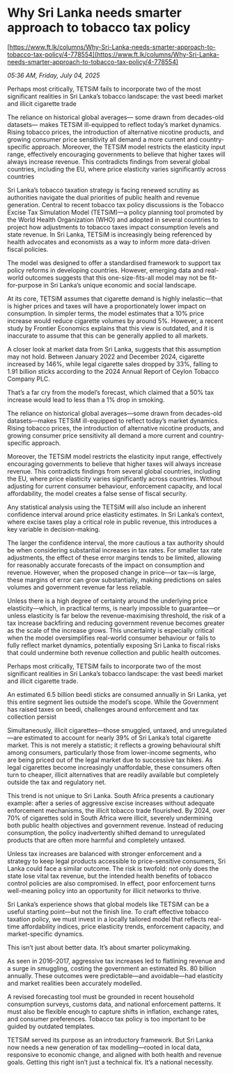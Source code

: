 # Why Sri Lanka needs smarter approach to tobacco tax policy

[https://www.ft.lk/columns/Why-Sri-Lanka-needs-smarter-approach-to-tobacco-tax-policy/4-778554](https://www.ft.lk/columns/Why-Sri-Lanka-needs-smarter-approach-to-tobacco-tax-policy/4-778554)

*05:36 AM, Friday, July 04, 2025*

Perhaps most critically, TETSiM fails to incorporate two of the most significant realities in Sri Lanka’s tobacco landscape: the vast beedi market and illicit cigarette trade

The reliance on historical global averages— some drawn from decades-old datasets— makes TETSiM ill-equipped to reflect today’s market dynamics. Rising tobacco prices, the introduction of alternative nicotine products, and growing consumer price sensitivity all demand a more current and country-specific approach. Moreover, the TETSiM model restricts the elasticity input range, effectively encouraging governments to believe that higher taxes will always increase revenue. This contradicts findings from several global countries, including the EU, where price elasticity varies significantly across countries

Sri Lanka’s tobacco taxation strategy is facing renewed scrutiny as authorities navigate the dual priorities of public health and revenue generation. Central to recent tobacco tax policy discussions is the Tobacco Excise Tax Simulation Model (TETSiM)—a policy planning tool promoted by the World Health Organization (WHO) and adopted in several countries to project how adjustments to tobacco taxes impact consumption levels and state revenue. In Sri Lanka, TETSiM is increasingly being referenced by health advocates and economists as a way to inform more data-driven fiscal policies.

The model was designed to offer a standardised framework to support tax policy reforms in developing countries. However, emerging data and real-world outcomes suggests that this one-size-fits-all model may not be fit-for-purpose in Sri Lanka’s unique economic and social landscape.

At its core, TETSiM assumes that cigarette demand is highly inelastic—that is higher prices and taxes will have a proportionately lower impact on consumption. In simpler terms, the model estimates that a 10% price increase would reduce cigarette volumes by around 5%. However, a recent study by Frontier Economics explains that this view is outdated, and it is inaccurate to assume that this can be generally applied to all markets.

A closer look at market data from Sri Lanka, suggests that this assumption may not hold. Between January 2022 and December 2024, cigarette increased by 146%, while legal cigarette sales dropped by 33%, falling to 1.91 billion sticks according to the 2024 Annual Report of Ceylon Tobacco Company PLC.

That’s a far cry from the model’s forecast, which claimed that a 50% tax increase would lead to less than a 1% drop in smoking.

The reliance on historical global averages—some drawn from decades-old datasets—makes TETSiM ill-equipped to reflect today’s market dynamics. Rising tobacco prices, the introduction of alternative nicotine products, and growing consumer price sensitivity all demand a more current and country-specific approach.

Moreover, the TETSiM model restricts the elasticity input range, effectively encouraging governments to believe that higher taxes will always increase revenue. This contradicts findings from several global countries, including the EU, where price elasticity varies significantly across countries. Without adjusting for current consumer behaviour, enforcement capacity, and local affordability, the model creates a false sense of fiscal security.

Any statistical analysis using the TETSiM will also include an inherent confidence interval around price elasticity estimates. In Sri Lanka’s context, where excise taxes play a critical role in public revenue, this introduces a key variable in decision-making.

The larger the confidence interval, the more cautious a tax authority should be when considering substantial increases in tax rates. For smaller tax rate adjustments, the effect of these error margins tends to be limited, allowing for reasonably accurate forecasts of the impact on consumption and revenue. However, when the proposed change in price—or tax—is large, these margins of error can grow substantially, making predictions on sales volumes and government revenue far less reliable.

Unless there is a high degree of certainty around the underlying price elasticity—which, in practical terms, is nearly impossible to guarantee—or unless elasticity is far below the revenue-maximising threshold, the risk of a tax increase backfiring and reducing government revenue becomes greater as the scale of the increase grows. This uncertainty is especially critical when the model oversimplifies real-world consumer behaviour or fails to fully reflect market dynamics, potentially exposing Sri Lanka to fiscal risks that could undermine both revenue collection and public health outcomes.

Perhaps most critically, TETSiM fails to incorporate two of the most significant realities in Sri Lanka’s tobacco landscape: the vast beedi market and illicit cigarette trade.

An estimated 6.5 billion beedi sticks are consumed annually in Sri Lanka, yet this entire segment lies outside the model’s scope. While the Government has raised taxes on beedi, challenges around enforcement and tax collection persist

Simultaneously, illicit cigarettes—those smuggled, untaxed, and unregulated—are estimated to account for nearly 39% of Sri Lanka’s total cigarette market. This is not merely a statistic; it reflects a growing behavioural shift among consumers, particularly those from lower-income segments, who are being priced out of the legal market due to successive tax hikes. As legal cigarettes become increasingly unaffordable, these consumers often turn to cheaper, illicit alternatives that are readily available but completely outside the tax and regulatory net.

This trend is not unique to Sri Lanka. South Africa presents a cautionary example: after a series of aggressive excise increases without adequate enforcement mechanisms, the illicit tobacco trade flourished. By 2024, over 70% of cigarettes sold in South Africa were illicit, severely undermining both public health objectives and government revenue. Instead of reducing consumption, the policy inadvertently shifted demand to unregulated products that are often more harmful and completely untaxed.

Unless tax increases are balanced with stronger enforcement and a strategy to keep legal products accessible to price-sensitive consumers, Sri Lanka could face a similar outcome. The risk is twofold: not only does the state lose vital tax revenue, but the intended health benefits of tobacco control policies are also compromised. In effect, poor enforcement turns well-meaning policy into an opportunity for illicit networks to thrive.

Sri Lanka’s experience shows that global models like TETSiM can be a useful starting point—but not the finish line. To craft effective tobacco taxation policy, we must invest in a locally tailored model that reflects real-time affordability indices, price elasticity trends, enforcement capacity, and market-specific dynamics.

This isn’t just about better data. It’s about smarter policymaking.

As seen in 2016–2017, aggressive tax increases led to flatlining revenue and a surge in smuggling, costing the government an estimated Rs. 80 billion annually. These outcomes were predictable—and avoidable—had elasticity and market realities been accurately modelled.

A revised forecasting tool must be grounded in recent household consumption surveys, customs data, and national enforcement patterns. It must also be flexible enough to capture shifts in inflation, exchange rates, and consumer preferences. Tobacco tax policy is too important to be guided by outdated templates.

TETSiM served its purpose as an introductory framework. But Sri Lanka now needs a new generation of tax modelling—rooted in local data, responsive to economic change, and aligned with both health and revenue goals. Getting this right isn’t just a technical fix. It’s a national necessity.

